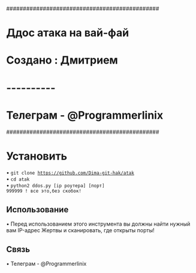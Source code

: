 ##############################################
#         Ддос атака на вай-фай              #
#           Создано : Дмитрием               #
#               ----------                   #
#           Телеграм - @Programmerlinix      #
##############################################

# Установить
• <code>git clone https://github.com/Dima-git-hak/atak</code><br>
• <code>cd atak</code><br>
• <code>python2 ddos.py [ip роутера] [порт] 999999 ! все это,без скобок!</code><br>

## Использование
• Перед использованием этого инструмента вы должны найти нужный вам IP-адрес Жертвы и сканировать, где открыты порты!

## Связь 
• Телеграм - @Programmerlinix
